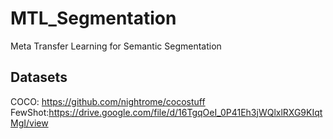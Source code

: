 # MTL_Segmentation
Meta Transfer Learning for Semantic Segmentation

## Datasets
COCO: https://github.com/nightrome/cocostuff<br/>
FewShot:https://drive.google.com/file/d/16TgqOeI_0P41Eh3jWQlxlRXG9KIqtMgI/view
